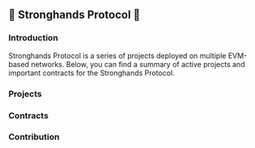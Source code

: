 ## 💸 Stronghands Protocol 💸

### Introduction
Stronghands Protocol is a series of projects deployed on multiple EVM-based networks. Below, you can find a summary of active projects and important contracts for the Stronghands Protocol.


### Projects


### Contracts


### Contribution
